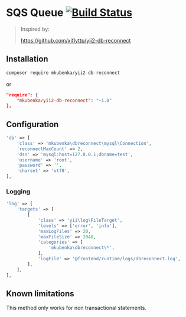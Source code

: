 # SQS Queue [![Build Status](https://travis-ci.org/mkubenka/yii2-db-reconnect.svg?branch=master)](https://travis-ci.org/mkubenka/yii2-db-reconnect)

> Inspired by:
>
> https://github.com/xjflyttp/yii2-db-reconnect

## Installation
```sh
composer require mkubenka/yii2-db-reconnect
```

or

```json
"require": {
    "mkubenka/yii2-db-reconnect": "~1.0"
},
```

## Configuration
```php
'db' => [
    'class' => 'mkubenka\dbreconnect\mysql\Connection',
    'reconnectMaxCount' => 2,
    'dsn' => 'mysql:host=127.0.0.1;dbname=test',
    'username' => 'root',
    'password' => '',
    'charset' => 'utf8',
],
```

### Logging
```php
'log' => [
    'targets' => [
        [
            'class' => 'yii\log\FileTarget',
            'levels' => ['error', 'info'],
            'maxLogFiles' => 20,
            'maxFileSize' => 2048,
            'categories' => [
                'mkubenka\dbreconnect\*',
            ],
            'logFile' => '@frontend/runtime/logs/dbreconnect.log',
        ],
    ],
],
```

## Known limitations

This method only works for non transactional statements.
